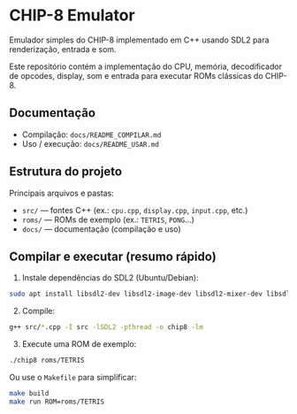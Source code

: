 # CHIP-8 Emulator

Emulador simples do CHIP-8 implementado em C++ usando SDL2 para renderização, entrada e som.

Este repositório contém a implementação do CPU, memória, decodificador de opcodes, display, som e entrada para executar ROMs clássicas do CHIP-8.

## Documentação

- Compilação: `docs/README_COMPILAR.md`
- Uso / execução: `docs/README_USAR.md`

## Estrutura do projeto

Principais arquivos e pastas:

- `src/` — fontes C++ (ex.: `cpu.cpp`, `display.cpp`, `input.cpp`, etc.)
- `roms/` — ROMs de exemplo (ex.: `TETRIS`, `PONG`...)
- `docs/` — documentação (compilação e uso)

## Compilar e executar (resumo rápido)

1. Instale dependências do SDL2 (Ubuntu/Debian):

```bash
sudo apt install libsdl2-dev libsdl2-image-dev libsdl2-mixer-dev libsdl2-ttf-dev
```

2. Compile:

```bash
g++ src/*.cpp -I src -lSDL2 -pthread -o chip8 -lm
```

3. Execute uma ROM de exemplo:

```bash
./chip8 roms/TETRIS
```

Ou use o `Makefile` para simplificar:

```bash
make build
make run ROM=roms/TETRIS
```
